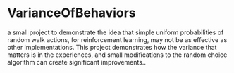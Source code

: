 # VarianceOfBehaviors
a small project to demonstrate the idea that simple uniform probabilities of random walk actions, for reinforcement learning, may not be as effective as other implementations. This project demonstrates how the variance that matters is in the experiences, and small modifications to the random choice algorithm can create significant improvements..
